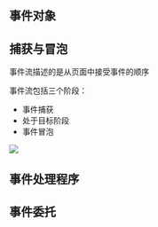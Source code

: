 ## 事件对象



## 捕获与冒泡

事件流描述的是从页面中接受事件的顺序

事件流包括三个阶段：

* 事件捕获
* 处于目标阶段
* 事件冒泡

![](https://user-images.githubusercontent.com/25027560/38007715-4cc457d0-327d-11e8-9fb3-667fa75fc38c.png)

## 事件处理程序

## 事件委托

